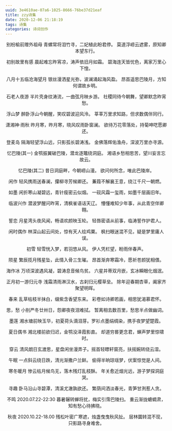 ```yaml
---
uuid: 3e4610ae-07a6-1025-8666-76be37d21eaf
title: zzy诗集
date: 2020-12-06 21:18:19
tags: 诗集
categories: 诗词创作
---
```

<center>

别枌榆前赠外祖母
青螺常将泪竹寻，二妃植此盼君停。
莫道浮崂云遮雾，原知卿本望东行。

初别故里有感
晨起难忘昨宵凉，涛声依旧月如霜。
碧海连天皆忧色，离家万里心下惶。

<!--more-->
八月十五临沧海望月
银丝漫洒星光弥，波澜涌起海风盈。
昂首遥思巴陵月，方知何谓故乡明。

石老人夜游
半片壳身纹涛流，一曲弦月映乡游。
社稷同待今朝舞，望卿默念昨宵愁。

浮山梦
醉卧浮山今朝醒，笑叹碧波迎风泠。
莘莘万里求知路，但求数偶伴同行。

潇湘神·雨秋
昨月寒，昨月寒，晓风叹雨卧窗澜。
欲待万花零落处，持菊呻呓愿卿还。

登麦岛
隔海轻望浮山远，只影孤长碧涛浅。
金佛落辉佑渔舟，深波万里亦寻源。

忆巴陵(其一)
金鹗振翼破巴陵，潜龙逐鼈绕洞庭。
湘语乡愁相思苦，望川妄言忘故云。

忆巴陵(其二)
昔日洞庭畔，今朝崂山漫。
欲问何所念，唯此巴陵岸。

闲作
轻风携雨送春澜，攥柳寻芳候卿还。
蒹葭不解襄王意，绕江千尺一朝燃。

如墨
闲折寒山凝碧远，青针瘦密云似烟。
一砚风霜一玺雨，如墨千层画旧年。

临波兴作
潜波梦醒问昨宵，清枫雀语话天辽。
懵懂难知少年事，从此青空伴卿翱。

誓恋
月星湾头夜风闻，畅语欢颜映玉轮。
轻唇密语从前事，临涛誓作护君人。

闲时偶作
林深山起云间处，惊有天人绘鸡粟。
枫扫眼迷混不见，疑是梦里庸人误。

初雪
轻雪恍入梦，若羽悠从风。
伊人凭栏望，盼雨伴春声。

陨星
繁辰揽月残星坠，此情入骨三生璀。
昂首渐弃寒霜冷，愿祈苍颜犹相偎。

海作冰
万顷深波遇风凝，碧涛息音候鸟贫。
六星并蒂双月嵌，玄冰瞬眼化烟泯。

正月初一游归元寺
浅霜清雨淋汉水，古刹归元樱草垒。
除年迎春期杏草，阖家齐聚望明晖。

春来
乱草枯枝半抹白，缀紫含香望东来。
彩卷如诗卿若画，相思犹渴慕君怀。

思，愁
小别严冬廿卅日，怨卿夜夜泪难拭。
暂离相去数百里，愁思半点做幽词。

墨莲
​湘水塘前映玉华，初夏荷头滴泪芽。
​罗衫点墨绢绸染，携手夜梦望楚霞。

夏日偶书
湘北楼前欲归迟，金鹗没泽霞影直。
却道穷晷​更念君，蝉声梦里惊啸时。

穿云
清风朗日玄渡思，星盘闲坐漫弄子。​
摇首轻瞟轩窗亮，扶摇婉转绕云湿。

午眠
一点斜云绕日跌，清光渐撒户兰鲜。
偷得半晌琼瑶梦，伏案惊觉是人间。

寒冬暖月
惨云枯月候鸟无，落木残灯乱枝酥。
年关愈近烟光远，游子梦探洞庭哭。

寻趣
卧马沿山寻碧潭，清溪尤澈孰欲还。
繁荫间洒淡春光，青笋甘洌惹人贪。

不鸣
2020.07.22-22:30
暮暑辗转蝉将扰，梅实引霈巴陵扫。
重云渐拢螗蜩肃，知有愁心待拂晓。

秋夜
2020.10.22-18.00
残松叶密广寒遮，烛盏曳曳秋风扯。
层林圜转混不现，只影路寻身难舍。​

</center>
